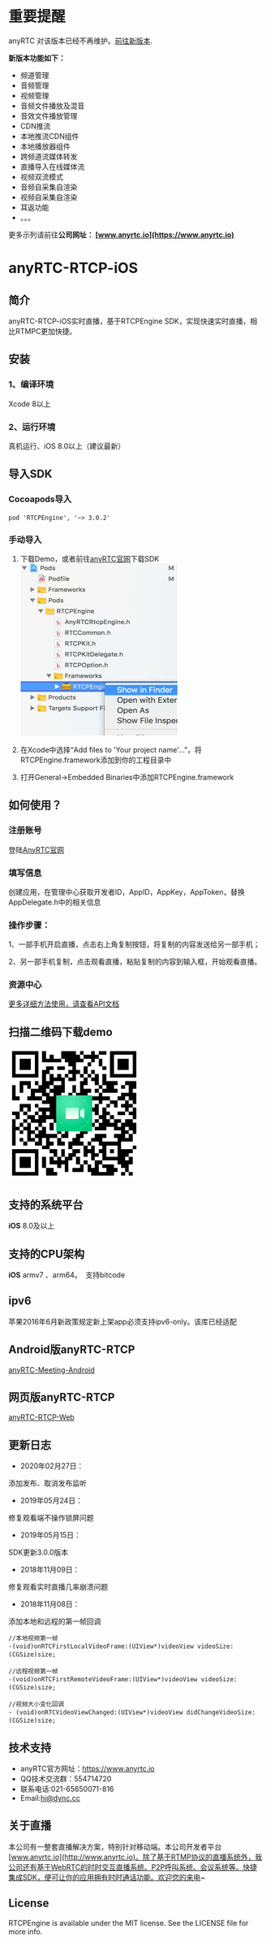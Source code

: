 # 重要提醒
anyRTC 对该版本已经不再维护。[前往新版本](https://github.com/anyRTC/AriOSSDK).

**新版本功能如下：**
- 频道管理
- 音频管理
- 视频管理
- 音频文件播放及混音
- 音效文件播放管理
- CDN推流
- 本地推流CDN组件
- 本地播放器组件
- 跨频道流媒体转发
- 直播导入在线媒体流
- 视频双流模式
- 音频自采集自渲染
- 视频自采集自渲染
- 耳返功能
- 。。。

更多示列请前往**公司网址： [www.anyrtc.io](https://www.anyrtc.io)**

# anyRTC-RTCP-iOS

## 简介
anyRTC-RTCP-iOS实时直播，基于RTCPEngine SDK，实现快速实时直播，相比RTMPC更加快捷。</br>

## 安装
### 1、编译环境
Xcode 8以上</br>

### 2、运行环境
真机运行、iOS 8.0以上（建议最新）


## 导入SDK

### Cocoapods导入
```
pod 'RTCPEngine', '~> 3.0.2'
```
### 手动导入

1. 下载Demo，或者前往[anyRTC官网](https://www.anyrtc.io)下载SDK</br>
![list_directory](/image/list_directory.png)

2. 在Xcode中选择“Add files to 'Your project name'...”，将RTCPEngine.framework添加到你的工程目录中</br>

3.  打开General->Embedded Binaries中添加RTCPEngine.framework</br>


## 如何使用？

### 注册账号
登陆[AnyRTC官网](https://www.anyrtc.io/)

### 填写信息
创建应用，在管理中心获取开发者ID，AppID，AppKey，AppToken，替换AppDelegate.h中的相关信息

### 操作步骤：
1、一部手机开启直播，点击右上角复制按钮，将复制的内容发送给另一部手机；</br>

2、另一部手机复制，点击观看直播，粘贴复制的内容到输入框，开始观看直播。</br>

### 资源中心
 [更多详细方法使用，请查看API文档](https://docs.anyrtc.io/v1/RTCP/)

## 扫描二维码下载demo
![RTCP](/image/kRHw.png)


## 支持的系统平台
**iOS** 8.0及以上

## 支持的CPU架构
**iOS** armv7 、arm64。  支持bitcode

## ipv6
苹果2016年6月新政策规定新上架app必须支持ipv6-only。该库已经适配

## Android版anyRTC-RTCP
[anyRTC-Meeting-Android](https://github.com/AnyRTC/anyRTC-RTCP-Android)

## 网页版anyRTC-RTCP
[anyRTC-RTCP-Web](https://www.anyrtc.io/demo/rtcp)

## 更新日志

* 2020年02月27日：</br>

添加发布、取消发布监听</br>

* 2019年05月24日：</br>

修复观看端不操作锁屏问题</br>

* 2019年05月15日：</br>

SDK更新3.0.0版本</br>

* 2018年11月09日：</br>

修复观看实时直播几率崩溃问题

* 2018年11月08日：</br>

添加本地和远程的第一帧回调</br>

```
//本地视频第一帧
-(void)onRTCFirstLocalVideoFrame:(UIView*)videoView videoSize:(CGSize)size;

//远程视频第一帧
-(void)onRTCFirstRemoteVideoFrame:(UIView*)videoView videoSize:(CGSize)size;

//视频大小变化回调
- (void)onRTCVideoViewChanged:(UIView*)videoView didChangeVideoSize:(CGSize)size;
```

## 技术支持
* anyRTC官方网址：https://www.anyrtc.io </br>
* QQ技术交流群：554714720 </br>
* 联系电话:021-65650071-816 </br>
* Email:hi@dync.cc </br>

## 关于直播
本公司有一整套直播解决方案，特别针对移动端。本公司开发者平台[www.anyrtc.io](http://www.anyrtc.io)。除了基于RTMP协议的直播系统外，我公司还有基于WebRTC的时时交互直播系统、P2P呼叫系统、会议系统等。快捷集成SDK，便可让你的应用拥有时时通话功能。欢迎您的来电~

## License

RTCPEngine is available under the MIT license. See the LICENSE file for more info.

